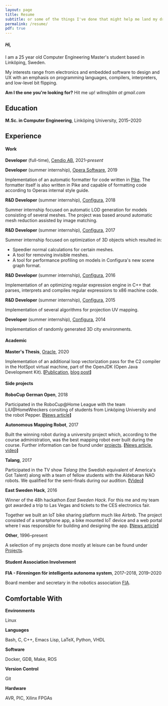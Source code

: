 ```yaml
---
layout: page
title: Resume
subtitle: or some of the things I've done that might help me land my dream job!
permalink: /resume/
pdf: true
---
```


##### Hi,

I am a 25 year old Computer Engineering Master's student based in Linköping, Sweden.

My interests range from electronics and embedded software to design
and UX with an emphasis on programming languages, compilers,
interpreters, and low-level bit flipping.

**Am I the one you're looking for?** Hit me up!
*&#119;&#108;&#108;&#109;&#115;&#106;&#098;&#108;&#109; at &#103;&#109;&#097;&#105;&#108;&#046;&#099;&#111;&#109;*

<div class="divider"></div>

## Education
**M.Sc. in Computer Engineering**, Linköping University, 2015&ndash;2020

<div class="divider"></div>

## Experience
#### Work
**Developer** (full-time), [Cendio AB](https://www.cendio.com), 2021&ndash;*present*

**Developer** (summer internship), [Opera Software](https://www.opera.com/), 2019

Implementation of an automatic formatter for code written in [Pike](https://pike.lysator.liu.se). The formatter itself is also written in Pike and capable of formatting code according to Operas internal style guide.

**R&D Developer** (summer internship), [Configura](https://configura.com), 2018

Summer internship focused on automatic LOD generation for models consisting of several meshes. The project was based around automatic mesh reduction assisted by image matching.

**R&D Developer** (summer internship), [Configura](https://configura.com), 2017

Summer internship focused on optimization of 3D objects which resulted in:
* Speedier normal calculations for certain meshes.
* A tool for removing invisible meshes.
* A tool for performance profiling on models in Configura's new scene graph format.

**R&D Developer** (summer internship), [Configura](https://configura.com), 2016

Implementation of an optimizing regular expression engine in C++ that parses, interprets and compiles regular expressions to x86 machine code.

**R&D Developer** (summer internship), [Configura](https://configura.com), 2015

Implementation of several algorithms for projection UV mapping.

**Developer** (summer internship), [Configura](https://configura.com), 2014

Implementation of randomly generated 3D city environments.

#### Academic

**Master's Thesis**, [Oracle](https://www.oracle.com/), 2020

Implementation of an additional loop vectorization pass for the C2
compiler in the HotSpot virtual machine, part of the OpenJDK (Open
Java Development
Kit). **[**[Publication](http://urn.kb.se/resolve?urn=urn:nbn:se:liu:diva-172789),
[blog
post](https://inside.java/2021/01/27/extending-c2-autovectorization-capabilities/)**]**

#### Side projects

**RoboCup German Open**, 2018

Participated in the RoboCup@Home League with the team LiU@HomeWreckers consiting of students from Linköping University and the robot Pepper. **[**[News article](https://www.nyteknik.se/ingenjorskarriar/vm-vilken-ar-den-basta-hemroboten-6909132)**]**

**Autonomous Mapping Robot**, 2017

Built the winning robot during a university project which, according to the course administration, was the best mapping robot ever built during the course. Further information can be found under [projects](/projects/#mapping-robot).
**[**[News article](https://liu.se/nyhet/kartroboten-som-grejade-segern),
[video](https://www.youtube.com/watch?v=i0qU6w0D43c)**]**

**Talang**, 2017

Participated in the TV show *Talang* (the Swedish equivalent of America's Got Talent) along with a team of fellow students with the Aldebaran NAO robots. We qualified for the semi-finals during our audition.
**[**[Video](https://www.youtube.com/watch?v=NhZ9dEqTDQQ)**]**

**East Sweden Hack**, 2016

Winner of the 48h hackathon *East Sweden Hack*. For this me and my team got awarded a trip to Las Vegas and tickets to the CES electronics fair.

Together we built an IoT bike sharing platform much like Airbnb. The project consisted of a smartphone app, a bike mounted IoT device and a web portal where I was responsible for building and designing the app.
**[**[News article](https://liu.se/liu-nytt/arkiv/nyhetsarkiv/1.694679?l=sv)**]**

**Other**, 1996&ndash;present

A selection of my projects done mostly at leisure can be found under [Projects](/projects/).

#### Student Association Involvement


**FIA - Föreningen för intelligenta autonoma system**, 2017&ndash;2018, 2019&ndash;2020

Board member and secretary in the robotics association [FIA](http://fiarobotics.se/).

<div class="divider"></div>

## Comfortable With

**Environments**

Linux

**Languages**

Bash, C, C++, Emacs Lisp, LaTeX, Python, VHDL

**Software**

Docker, GDB, Make, ROS

**Version Control**

Git

**Hardware**

AVR, PIC, Xilinx FPGAs
